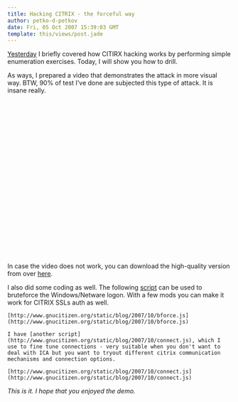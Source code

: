 ```yaml
---
title: Hacking CITRIX - the forceful way
author: petko-d-petkov
date: Fri, 05 Oct 2007 15:39:03 GMT
template: this/views/post.jade
---
```


[Yesterday](/blog/citrix-owning-the-legitimate-backdoor) I briefly covered how CITIRX hacking works by performing simple enumeration exercises. Today, I will show you how to drill.

As ways, I prepared a video that demonstrates the attack in more visual way. BTW, 90% of test I've done are subjected this type of attack. It is insane really.

<div class="screen"><object width="425" height="350"><param name="movie" value="http://www.youtube.com/v/i_zbObjFnrY"></param><param name="wmode" value="transparent"></param><embed src="http://www.youtube.com/v/i_zbObjFnrY" type="application/x-shockwave-flash" wmode="transparent" width="425" height="350"></embed></object></div>

In case the video does not work, you can download the high-quality version from over [here](http://www.gnucitizen.org/static/blog/2007/10/hc02.wmv).

I also did some coding as well. The following [script](http://www.gnucitizen.org/static/blog/2007/10/bforce.js) can be used to bruteforce the Windows/Netware logon. With a few mods you can make it work for CITRIX SSLs auth as well.

    [http://www.gnucitizen.org/static/blog/2007/10/bforce.js](http://www.gnucitizen.org/static/blog/2007/10/bforce.js)

    I have [another script](http://www.gnucitizen.org/static/blog/2007/10/connect.js), which I use to fine tune connections - very suitable when you don't want to deal with ICA but you want to tryout different citrix communication mechanisms and connection options.

    [http://www.gnucitizen.org/static/blog/2007/10/connect.js](http://www.gnucitizen.org/static/blog/2007/10/connect.js)

_This is it. I hope that you enjoyed the demo._
